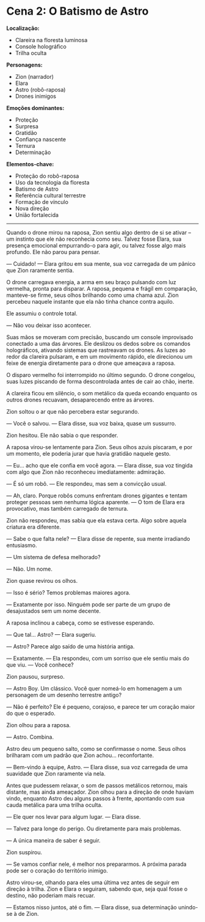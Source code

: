 # Cena 2: O Batismo de Astro

**Localização:** 
- Clareira na floresta luminosa
- Console holográfico
- Trilha oculta

**Personagens:**
- Zion (narrador)
- Elara
- Astro (robô-raposa)
- Drones inimigos

**Emoções dominantes:**
- Proteção
- Surpresa
- Gratidão
- Confiança nascente
- Ternura
- Determinação

**Elementos-chave:**
- Proteção do robô-raposa
- Uso da tecnologia da floresta
- Batismo de Astro
- Referência cultural terrestre
- Formação de vínculo
- Nova direção
- União fortalecida

---

Quando o drone mirou na raposa, Zion sentiu algo dentro de si se ativar – um instinto que ele não reconhecia como seu. Talvez fosse Elara, sua presença emocional empurrando-o para agir, ou talvez fosse algo mais profundo. Ele não parou para pensar.

— Cuidado! — Elara gritou em sua mente, sua voz carregada de um pânico que Zion raramente sentia.

O drone carregava energia, a arma em seu braço pulsando com luz vermelha, pronta para disparar. A raposa, pequena e frágil em comparação, manteve-se firme, seus olhos brilhando como uma chama azul. Zion percebeu naquele instante que ela não tinha chance contra aquilo.

Ele assumiu o controle total.

— Não vou deixar isso acontecer.

Suas mãos se moveram com precisão, buscando um console improvisado conectado a uma das árvores. Ele deslizou os dedos sobre os comandos holográficos, ativando sistemas que rastreavam os drones. As luzes ao redor da clareira pulsaram, e em um movimento rápido, ele direcionou um feixe de energia diretamente para o drone que ameaçava a raposa.

O disparo vermelho foi interrompido no último segundo. O drone congelou, suas luzes piscando de forma descontrolada antes de cair ao chão, inerte.

A clareira ficou em silêncio, o som metálico da queda ecoando enquanto os outros drones recuavam, desaparecendo entre as árvores.

Zion soltou o ar que não percebera estar segurando.

— Você o salvou. — Elara disse, sua voz baixa, quase um sussurro.

Zion hesitou. Ele não sabia o que responder.

A raposa virou-se lentamente para Zion. Seus olhos azuis piscaram, e por um momento, ele poderia jurar que havia gratidão naquele gesto.

— Eu... acho que ele confia em você agora. — Elara disse, sua voz tingida com algo que Zion não reconheceu imediatamente: admiração.

— É só um robô. — Ele respondeu, mas sem a convicção usual.

— Ah, claro. Porque robôs comuns enfrentam drones gigantes e tentam proteger pessoas sem nenhuma lógica aparente. — O tom de Elara era provocativo, mas também carregado de ternura.

Zion não respondeu, mas sabia que ela estava certa. Algo sobre aquela criatura era diferente.

— Sabe o que falta nele? — Elara disse de repente, sua mente irradiando entusiasmo.

— Um sistema de defesa melhorado?

— Não. Um nome.

Zion quase revirou os olhos.

— Isso é sério? Temos problemas maiores agora.

— Exatamente por isso. Ninguém pode ser parte de um grupo de desajustados sem um nome decente.

A raposa inclinou a cabeça, como se estivesse esperando.

— Que tal... Astro? — Elara sugeriu.

— Astro? Parece algo saído de uma história antiga.

— Exatamente. — Ela respondeu, com um sorriso que ele sentiu mais do que viu. — Você conhece?

Zion pausou, surpreso.

— Astro Boy. Um clássico. Você quer nomeá-lo em homenagem a um personagem de um desenho terrestre antigo?

— Não é perfeito? Ele é pequeno, corajoso, e parece ter um coração maior do que o esperado.

Zion olhou para a raposa.

— Astro. Combina.

Astro deu um pequeno salto, como se confirmasse o nome. Seus olhos brilharam com um padrão que Zion achou... reconfortante.

— Bem-vindo à equipe, Astro. — Elara disse, sua voz carregada de uma suavidade que Zion raramente via nela.

Antes que pudessem relaxar, o som de passos metálicos retornou, mais distante, mas ainda ameaçador. Zion olhou para a direção de onde haviam vindo, enquanto Astro deu alguns passos à frente, apontando com sua cauda metálica para uma trilha oculta.

— Ele quer nos levar para algum lugar. — Elara disse.

— Talvez para longe do perigo. Ou diretamente para mais problemas.

— A única maneira de saber é seguir.

Zion suspirou.

— Se vamos confiar nele, é melhor nos prepararmos. A próxima parada pode ser o coração do território inimigo.

Astro virou-se, olhando para eles uma última vez antes de seguir em direção à trilha. Zion e Elara o seguiram, sabendo que, seja qual fosse o destino, não poderiam mais recuar.

— Estamos nisso juntos, até o fim. — Elara disse, sua determinação unindo-se à de Zion.
